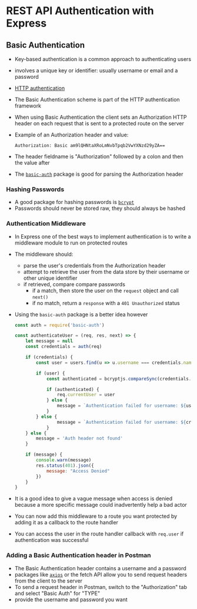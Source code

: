 # REST API Authentication with Express

## Basic Authentication
* Key-based authentication is a common approach to authenticating users 
* involves a unique key or identifier: usually username or email and a password
* [HTTP authentication](https://developer.mozilla.org/en-US/docs/Web/HTTP/Authentication)
* The Basic Authentication scheme is part of the HTTP authentication framework
* When using Basic Authentication the client sets an Authorization HTTP header on each request that is sent to a protected route on the server
* Example of an Authorization header and value: 

    ```
    Authorization: Basic am9lQHNtaXRoLmNvbTpqb2VwYXNzd29yZA==
    ```

* The header fieldname is "Authorization" followed by a colon and then the value after
* The [`basic-auth`](https://www.npmjs.com/package/basic-auth) package is good for parsing the Authorization header


### Hashing Passwords 
* A good package for hashing passwords is [`bcrypt`](https://www.npmjs.com/package/bcryptjs)
* Passwords should never be stored raw, they should always be hashed

### Authentication Middleware
* In Express one of the best ways to implement authentication is to write a middleware module to run on protected routes
* The middleware should:
    * parse the user's credentials from the Authorization header
    * attempt to retrieve the user from the data store by their username or other unique identifier
    * if retrieved, compare compare passwords
        * if a match, then store the user on the `request` object and call `next()`
        * if no match, return a `response` with a `401 Unauthorized` status
* Using the `basic-auth` package is a better idea however

    ```js 
    const auth = require('basic-auth')

    const authenticateUser = (req, res, next) => {
        let message = null
        const credentials = auth(req)

        if (credentials) {
            const user = users.find(u => u.username === credentials.name)

            if (user) {
                const authenticated = bcryptjs.compareSync(credentials.pass, user.password)

                if (authenticated) {
                    req.currentUser = user
                } else {
                    message = `Authentication failed for username: ${user.username}`
                }
            } else {
                    message = `Authentication failed for username: ${credentials.username}`
                }
        } else {
            message = 'Auth header not found'
        }

        if (message) {
            console.warn(message)
            res.status(401).json({
                message: "Access Denied"
            })
        }
    }
    ```
* It is a good idea to give a vague message when access is denied because a more specific message could inadvertently help a bad actor
* You can now add this middleware to a route you want protected by adding it as a callback to the route handler
* You can access the user in the route handler callback with `req.user` if authentication was successful

### Adding a Basic Authentication header in Postman
* The Basic Authentication header contains a username and a password
* packages like [`axios`](https://github.com/axios/axios) or the fetch API allow you to send request headers from the client to the server 
* To send a request header in Postman, switch to the "Authorization" tab and select "Basic Auth" for "TYPE"
* provide the username and password you want
